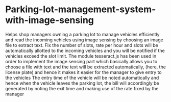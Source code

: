 # Parking-lot-management-system-with-image-sensing
Helps shop managers owning a parking lot to manage vehicles efficiently and read the incoming vehicles using image sensing by choosing an image file to extract text. Fix the number of slots, rate per hour and slots will be automatically allotted to the incoming vehicles and you will be notified if the vehicles exceed the slot limit.
The module tesseract.js has been used in order to implement the image sensing part which basically allows you to choose a file with text and the text will be extracted automatically, (here, the license plate) and hence it makes it easier for the manager to give entry to the vehicles
The entry time of the vehicle will be noted automatically and hence when the vehicle leaves the parking lot, the bill will accordingly be generated by noting the exit time and making use of the rate fixed by the manager
